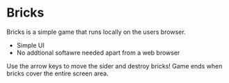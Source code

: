 # Bricks

Bricks is a simple game that runs locally on the users browser.

  - Simple UI
  - No addtional softawre needed apart from a web browser

Use the arrow keys to move the sider and destroy bricks! 
Game ends when bricks cover the entire screen area.